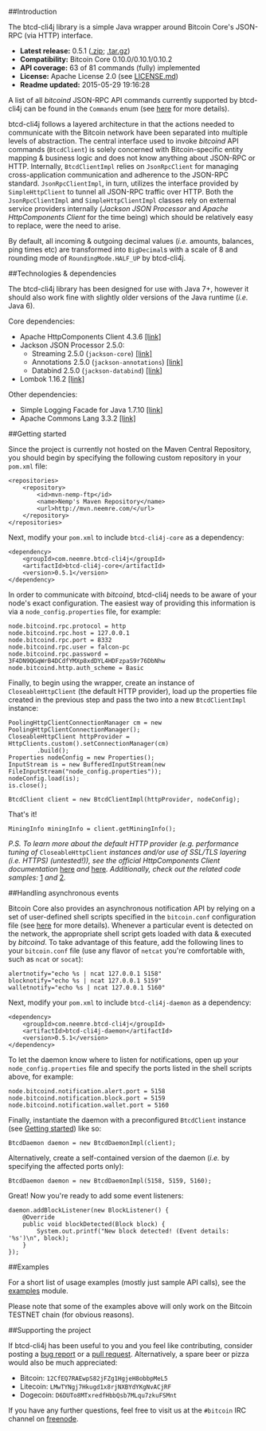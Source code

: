 ##Introduction

The btcd-cli4j library is a simple Java wrapper around Bitcoin Core's JSON-RPC (via HTTP) interface. 

* **Latest release:** 0.5.1 ([.zip](https://github.com/priiduneemre/btcd-cli4j/archive/0.5.1.zip); [.tar.gz](https://github.com/priiduneemre/btcd-cli4j/archive/0.5.1.tar.gz))
* **Compatibility:** Bitcoin Core 0.10.0/0.10.1/0.10.2
* **API coverage:** 63 of 81 commands (fully) implemented
* **License:** Apache License 2.0 (see [LICENSE.md](https://github.com/priiduneemre/btcd-cli4j/blob/master/LICENSE.md))
* **Readme updated:** 2015-05-29 19:16:28

A list of all *bitcoind* JSON-RPC API commands currently supported by btcd-cli4j can be found in the `Commands` enum (see [here](https://github.com/priiduneemre/btcd-cli4j/blob/master/core/src/main/java/com/neemre/btcdcli4j/core/Commands.java) for more details).

btcd-cli4j follows a layered architecture in that the actions needed to communicate with the Bitcoin network have been separated into multiple levels of abstraction. The central interface used to invoke *bitcoind* API commands (`BtcdClient`) is solely concerned with Bitcoin-specific entity mapping & business logic and does not know anything about JSON-RPC or HTTP. Internally, `BtcdClientImpl` relies on `JsonRpcClient` for managing cross-application communication and adherence to the JSON-RPC standard. `JsonRpcClientImpl`, in turn, utilizes the interface provided by `SimpleHttpClient` to tunnel all JSON-RPC traffic over HTTP. Both the `JsonRpcClientImpl` and `SimpleHttpClientImpl` classes rely on external service providers internally (*Jackson JSON Processor* and *Apache HttpComponents Client* for the time being) which should be relatively easy to replace, were the need to arise.

By default, all incoming & outgoing decimal values (*i.e.* amounts, balances, ping times etc) are transformed into `BigDecimal`s with a scale of 8 and rounding mode of `RoundingMode.HALF_UP` by btcd-cli4j.


##Technologies & dependencies

The btcd-cli4j library has been designed for use with Java 7+, however it should also work fine with slightly older versions of the Java runtime (*i.e.* Java 6).

Core dependencies:
* Apache HttpComponents Client 4.3.6 [[link]](https://hc.apache.org/httpcomponents-client-ga/index.html)
* Jackson JSON Processor 2.5.0:
  * Streaming 2.5.0 (`jackson-core`) [[link]](https://github.com/FasterXML/jackson-core)
  * Annotations 2.5.0 (`jackson-annotations`) [[link]](https://github.com/FasterXML/jackson-annotations)
  * Databind 2.5.0 (`jackson-databind`) [[link]](https://github.com/FasterXML/jackson-databind)
* Lombok 1.16.2 [[link]](https://github.com/rzwitserloot/lombok)

Other dependencies:
* Simple Logging Facade for Java 1.7.10 [[link]](http://www.slf4j.org/)
* Apache Commons Lang 3.3.2 [[link]](http://commons.apache.org/proper/commons-lang/)


##Getting started <a name="getting-started"></a>

Since the project is currently not hosted on the Maven Central Repository, you should begin by specifying the following custom repository in your `pom.xml` file:

	<repositories>
		<repository>
			<id>mvn-nemp-ftp</id>
			<name>Nemp's Maven Repository</name>
			<url>http://mvn.neemre.com/</url>
		</repository>
	</repositories>

Next, modify your `pom.xml` to include `btcd-cli4j-core` as a dependency:

	<dependency>
		<groupId>com.neemre.btcd-cli4j</groupId>
		<artifactId>btcd-cli4j-core</artifactId>
		<version>0.5.1</version>
	</dependency>

In order to communicate with *bitcoind*, btcd-cli4j needs to be aware of your node's exact configuration. The easiest way of providing this information is via a `node_config.properties` file, for example:

	node.bitcoind.rpc.protocol = http
	node.bitcoind.rpc.host = 127.0.0.1
	node.bitcoind.rpc.port = 8332
	node.bitcoind.rpc.user = falcon-pc
	node.bitcoind.rpc.password = 3F4DN9QGqWrB4DCdfYMXp8xdDYL4HDFzpaS9r76DbNhw
	node.bitcoind.http.auth_scheme = Basic

Finally, to begin using the wrapper, create an instance of `CloseableHttpClient` (the default HTTP provider), load up the properties file created in the previous step and pass the two into a new `BtcdClientImpl` instance: 

	PoolingHttpClientConnectionManager cm = new PoolingHttpClientConnectionManager();
	CloseableHttpClient httpProvider = HttpClients.custom().setConnectionManager(cm)
			.build();
	Properties nodeConfig = new Properties();
	InputStream is = new BufferedInputStream(new FileInputStream("node_config.properties"));
	nodeConfig.load(is);
	is.close();
	
	BtcdClient client = new BtcdClientImpl(httpProvider, nodeConfig);
	
That's it!
	
	MiningInfo miningInfo = client.getMiningInfo();
	
*P.S. To learn more about the default HTTP provider (e.g. performance tuning of* `CloseableHttpClient` *instances and/or use of SSL/TLS layering (i.e. HTTPS) (untested!)), see the official HttpComponents Client documentation* [here](http://hc.apache.org/httpcomponents-client-4.3.x/tutorial/html/connmgmt.html#d5e380) *and* [here](http://hc.apache.org/httpcomponents-client-4.3.x/tutorial/html/connmgmt.html#d5e436)*. Additionally, check out the related code samples:* [1](http://hc.apache.org/httpcomponents-client-4.3.x/httpclient/examples/org/apache/http/examples/client/ClientConfiguration.java) *and* [2](http://hc.apache.org/httpcomponents-client-4.3.x/httpclient/examples/org/apache/http/examples/client/ClientCustomSSL.java)*.* 

##Handling asynchronous events

Bitcoin Core also provides an asynchronous notification API by relying on a set of user-defined shell scripts specified in the `bitcoin.conf` configuration file (see [here](https://en.bitcoin.it/wiki/Running_Bitcoin#Bitcoin.conf_Configuration_File) for more details). Whenever a particular event is detected on the network, the appropriate shell script gets loaded with data & executed by *bitcoind*. To take advantage of this feature, add the following lines to your `bitcoin.conf` file (use any flavor of `netcat` you're comfortable with, such as `ncat` or `socat`): 

	alertnotify="echo %s | ncat 127.0.0.1 5158"
	blocknotify="echo %s | ncat 127.0.0.1 5159"
	walletnotify="echo %s | ncat 127.0.0.1 5160"

Next, modify your `pom.xml` to include `btcd-cli4j-daemon` as a dependency:

	<dependency>
		<groupId>com.neemre.btcd-cli4j</groupId>
		<artifactId>btcd-cli4j-daemon</artifactId>
		<version>0.5.1</version>
	</dependency>

To let the daemon know where to listen for notifications, open up your `node_config.properties` file and specify the ports listed in the shell scripts above, for example:

	node.bitcoind.notification.alert.port = 5158
	node.bitcoind.notification.block.port = 5159
	node.bitcoind.notification.wallet.port = 5160

Finally, instantiate the daemon with a preconfigured `BtcdClient` instance (see [Getting started](#getting-started)) like so:

	BtcdDaemon daemon = new BtcdDaemonImpl(client);

Alternatively, create a self-contained version of the daemon (*i.e.* by specifying the affected ports only):
	
	BtcdDaemon daemon = new BtcdDaemonImpl(5158, 5159, 5160);

Great! Now you're ready to add some event listeners:

	daemon.addBlockListener(new BlockListener() {
		@Override
		public void blockDetected(Block block) {
			System.out.printf("New block detected! (Event details: '%s')\n", block);
		}
	});
	
##Examples

For a short list of usage examples (mostly just sample API calls), see the [examples](https://github.com/priiduneemre/btcd-cli4j/tree/master/examples/src/main) module. 

Please note that some of the examples above will only work on the Bitcoin TESTNET chain (for obvious reasons).


##Supporting the project

If btcd-cli4j has been useful to you and you feel like contributing, consider posting a [bug report](https://github.com/priiduneemre/btcd-cli4j/issues) or a [pull request](https://github.com/priiduneemre/btcd-cli4j/pulls). Alternatively, a spare beer or pizza would also be much appreciated:

* Bitcoin: `12CfEQ7RAEwpS82jFZg1HgjeH8obbpMeL5`
* Litecoin: `LMwTYNgj7Hkugd1x8rjNXBYdYKgNvACjRF`
* Dogecoin: `D6DUTo8MTxredfHbbQsb7MLqu7zkuFSMnt`

If you have any further questions, feel free to visit us at the `#bitcoin` IRC channel on [freenode](https://freenode.net/).